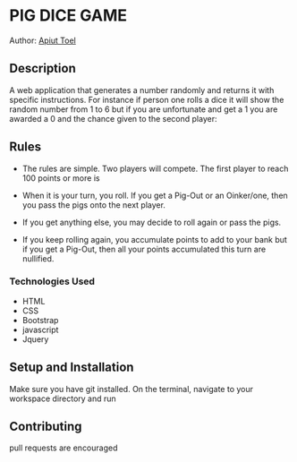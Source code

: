 # PIG DICE GAME
Author: [Apiut Toel](toelapiut7@gmail.com)
## Description
A web application that generates a number randomly and returns it with specific instructions. For instance if person one rolls a dice it will show the random number from 1 to 6 but if you are unfortunate and get a 1 you are awarded a 0 and the chance given to the second player:
## Rules
+ The rules are simple. Two  players will compete. The first player to reach 100 points or more is  

+ When it is your turn, you roll. If you get a Pig-Out or an Oinker/one, then you pass the pigs onto the   next player.

+ If you get anything else, you may decide to roll again or pass the pigs.

+ If you keep rolling again, you accumulate points to add to your bank but if you get a Pig-Out, then all your points accumulated this turn are nullified.

### Technologies Used
* HTML
* CSS
* Bootstrap
* javascript
* Jquery

## Setup and Installation
Make sure you have git installed. On the terminal, navigate to your workspace directory and run
## Contributing
pull requests are encouraged
